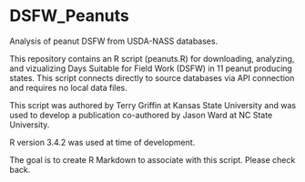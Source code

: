 # DSFW_Peanuts
Analysis of peanut DSFW from USDA-NASS databases.

This repository contains an R script (peanuts.R) for downloading, analyzing, and vizualizing Days Suitable for Field Work (DSFW) in 11 peanut producing states.  This script connects directly to source databases via API connection and requires no local data files.  

This script was authored by Terry Griffin at Kansas State University and was used to develop a publication co-authored by Jason Ward at NC State University.  

R version 3.4.2 was used at time of development.

The goal is to create R Markdown to associate with this script.  Please check back.

